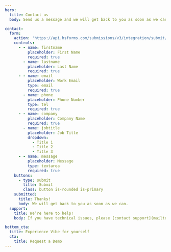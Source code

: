 ```yaml
---
hero:
  title: Contact us
  body: Send us a message and we will get back to you as soon as we can.

contact:
  form:
    action: 'https://api.hsforms.com/submissions/v3/integration/submit/5698963/eda833da-394c-4d3c-8a66-c8b854d7ee77'
    controls:
      - - name: firstname
          placeholder: First Name
          required: true
        - name: lastname
          placeholder: Last Name
          required: true
      - - name: email
          placeholder: Work Email
          type: email
          required: true
        - name: phone
          placeholder: Phone Number
          type: tel
          required: true
      - - name: company
          placeholder: Company Name
          required: true
        - name: jobtitle
          placeholder: Job Title
          dropdown:
            - Title 1
            - Title 2
            - Title 3
      - - name: message
          placeholder: Message
          type: textarea
          required: true
    buttons:
      - type: submit
        title: Submit
        class: button is-rounded is-primary
    submitted:
      title: Thanks!
      body: We will get back to you as soon as we can.
  support:
    title: We’re here to help!
    body: If you have technical issues, please [contact support](mailto:support@vibe.us).

bottom_cta:
  title: Experience Vibe for yourself
  cta:
    title: Request a Demo
---
```

